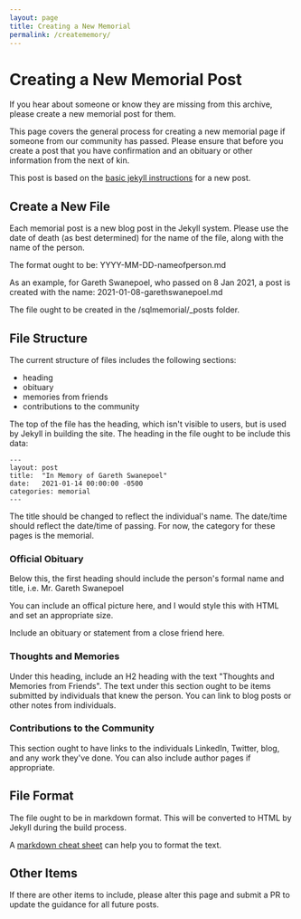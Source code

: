 ```yaml
---
layout: page
title: Creating a New Memorial 
permalink: /creatememory/
---
```

# Creating a New Memorial Post

If you hear about someone or know they are missing from this archive, please create a new memorial post for them.

This page covers the general process for creating a new memorial page if someone from our community has passed. Please ensure that before you create a post that you have confirmation and an obituary or other information from the next of kin.

This post is based on the [basic jekyll instructions](https://jekyllrb.com/docs/posts/) for a new post.

## Create a New File
Each memorial post is a new blog post in the Jekyll system. Please use the date of death (as best determined) for the name of the file, along with the name of the person.

The format ought to be: YYYY-MM-DD-nameofperson.md

As an example, for Gareth Swanepoel, who passed on 8 Jan 2021, a post is created with the name: 2021-01-08-garethswanepoel.md

The file ought to be created in the /sqlmemorial/_posts folder.

## File Structure

The current structure of files includes the following sections:
- heading
- obituary
- memories from friends
- contributions to the community

The top of the file has the heading, which isn't visible to users, but is used by Jekyll in building the site. The heading in the file ought to be include this data:
```
---
layout: post
title:  "In Memory of Gareth Swanepoel"
date:   2021-01-14 00:00:00 -0500
categories: memorial
---
```

The title should be changed to reflect the individual's name. The date/time should reflect the date/time of passing. For now, the category for these pages is the memorial.

### Official Obituary

Below this, the first heading should include the person's formal name and title, i.e. Mr. Gareth Swanepoel

You can include an offical picture here, and I would style this with HTML and set an appropriate size.

Include an obituary or statement from a close friend here.

### Thoughts and Memories

Under this heading, include an H2 heading with the text "Thoughts and Memories from Friends". The text under this section ought to be items submitted by individuals that knew the person. You can link to blog posts or other notes from individuals.

### Contributions to the Community

This section ought to have links to the individuals LinkedIn, Twitter, blog, and any work they've done. You can also include author pages if appropriate.


## File Format
The file ought to be in markdown format. This will be converted to HTML by Jekyll during the build process. 

A [markdown cheat sheet](https://www.markdownguide.org/cheat-sheet/) can help you to format the text.

## Other Items
If there are other items to include, please alter this page and submit a PR to update the guidance for all future posts.